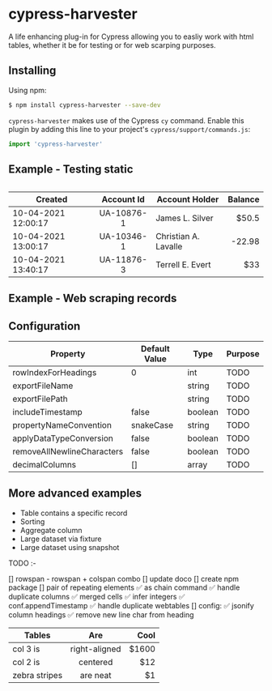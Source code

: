 # cypress-harvester

A life enhancing plug-in for Cypress allowing you to easliy work with html tables, whether it be for testing or for web scarping purposes. 

## Installing

Using npm:

```bash
$ npm install cypress-harvester --save-dev
```

`cypress-harvester` makes use of the Cypress `cy` command.
Enable this plugin by adding this line to your project's `cypress/support/commands.js`:

```javascript
import 'cypress-harvester'
```

## Example - Testing static <table>

| Created             | Account Id | Account Holder       | Balance |
|---------------------|:----------:|----------------------|--------:|
| 10-04-2021 12:00:17 | UA-10876-1 | James L. Silver      |   $50.5 |
| 10-04-2021 13:00:17 | UA-10346-1 | Christian A. Lavalle |  -22.98 |
| 10-04-2021 13:40:17 | UA-11876-3 | Terrell E. Evert     |     $33 |


## Example - Web scraping records


## Configuration

| Property                   | Default Value | Type    | Purpose |
|----------------------------|---------------|---------|---------|
| rowIndexForHeadings        | 0             | int     | TODO    |
| exportFileName             |               | string  | TODO    |
| exportFilePath             |               | string  | TODO    |
| includeTimestamp           | false         | boolean | TODO    |
| propertyNameConvention     | snakeCase     | string  | TODO    |
| applyDataTypeConversion    | false         | boolean | TODO    |
| removeAllNewlineCharacters | false         | boolean | TODO    |
| decimalColumns             | []            | array   | TODO    |


## More advanced examples

* Table contains a specific record
* Sorting
* Aggregate column
* Large dataset via fixture
* Large dataset using snapshot





TODO :-


[] rowspan - rowspan + colspan combo
[] update doco
[] create npm package
[] pair of repeating elements
✅ as chain command
✅ handle duplicate columns
✅ merged cells
✅ infer integers
✅ conf.appendTimestamp
✅ handle duplicate webtables
[] config:
    ✅ jsonify column headings
    ✅ remove new line char from heading
    
| Tables        | Are           | Cool  |
| ------------- |:-------------:| -----:|
| col 3 is      | right-aligned | $1600 |
| col 2 is      | centered      |   $12 |
| zebra stripes | are neat      |    $1 |